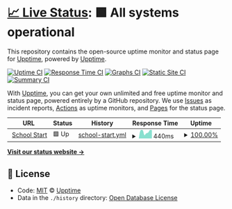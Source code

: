 # [📈 Live Status](https://demo.upptime.js.org): <!--live status--> **🟩 All systems operational**

This repository contains the open-source uptime monitor and status page for [Upptime](https://upptime.js.org), powered by [Upptime](https://github.com/upptime/upptime).

[![Uptime CI](https://github.com/koj-co/upptime/workflows/Uptime%20CI/badge.svg)](https://github.com/koj-co/upptime/actions?query=workflow%3A%22Uptime+CI%22)
[![Response Time CI](https://github.com/koj-co/upptime/workflows/Response%20Time%20CI/badge.svg)](https://github.com/koj-co/upptime/actions?query=workflow%3A%22Response+Time+CI%22)
[![Graphs CI](https://github.com/koj-co/upptime/workflows/Graphs%20CI/badge.svg)](https://github.com/koj-co/upptime/actions?query=workflow%3A%22Graphs+CI%22)
[![Static Site CI](https://github.com/koj-co/upptime/workflows/Static%20Site%20CI/badge.svg)](https://github.com/koj-co/upptime/actions?query=workflow%3A%22Static+Site+CI%22)
[![Summary CI](https://github.com/koj-co/upptime/workflows/Summary%20CI/badge.svg)](https://github.com/koj-co/upptime/actions?query=workflow%3A%22Summary+CI%22)

With [Upptime](https://upptime.js.org), you can get your own unlimited and free uptime monitor and status page, powered entirely by a GitHub repository. We use [Issues](https://github.com/upptime/upptime/issues) as incident reports, [Actions](https://github.com/upptime/upptime/actions) as uptime monitors, and [Pages](https://demo.upptime.js.org) for the status page.

<!--start: status pages-->
<!-- This summary is generated by Upptime (https://github.com/upptime/upptime) -->
<!-- Do not edit this manually, your changes will be overwritten -->
<!-- prettier-ignore -->
| URL | Status | History | Response Time | Uptime |
| --- | ------ | ------- | ------------- | ------ |
| <img alt="" src="https://favicons.githubusercontent.com/schoolstart.ca" height="13"> [School Start](https://schoolstart.ca) | 🟩 Up | [school-start.yml](https://github.com/bigtablesystems/schoolstart-status/commits/master/history/school-start.yml) | <details><summary><img alt="Response time graph" src="./graphs/school-start/response-time-week.png" height="20"> 440ms</summary><br><a href="https://bigtablesystems.github.io/schoolstart-status/history/school-start"><img alt="Response time 381" src="https://img.shields.io/endpoint?url=https%3A%2F%2Fraw.githubusercontent.com%2Fbigtablesystems%2Fschoolstart-status%2Fmaster%2Fapi%2Fschool-start%2Fresponse-time.json"></a><br><a href="https://bigtablesystems.github.io/schoolstart-status/history/school-start"><img alt="24-hour response time 405" src="https://img.shields.io/endpoint?url=https%3A%2F%2Fraw.githubusercontent.com%2Fbigtablesystems%2Fschoolstart-status%2Fmaster%2Fapi%2Fschool-start%2Fresponse-time-day.json"></a><br><a href="https://bigtablesystems.github.io/schoolstart-status/history/school-start"><img alt="7-day response time 440" src="https://img.shields.io/endpoint?url=https%3A%2F%2Fraw.githubusercontent.com%2Fbigtablesystems%2Fschoolstart-status%2Fmaster%2Fapi%2Fschool-start%2Fresponse-time-week.json"></a><br><a href="https://bigtablesystems.github.io/schoolstart-status/history/school-start"><img alt="30-day response time 392" src="https://img.shields.io/endpoint?url=https%3A%2F%2Fraw.githubusercontent.com%2Fbigtablesystems%2Fschoolstart-status%2Fmaster%2Fapi%2Fschool-start%2Fresponse-time-month.json"></a><br><a href="https://bigtablesystems.github.io/schoolstart-status/history/school-start"><img alt="1-year response time 381" src="https://img.shields.io/endpoint?url=https%3A%2F%2Fraw.githubusercontent.com%2Fbigtablesystems%2Fschoolstart-status%2Fmaster%2Fapi%2Fschool-start%2Fresponse-time-year.json"></a></details> | <details><summary><a href="https://bigtablesystems.github.io/schoolstart-status/history/school-start">100.00%</a></summary><a href="https://bigtablesystems.github.io/schoolstart-status/history/school-start"><img alt="All-time uptime 100.00%" src="https://img.shields.io/endpoint?url=https%3A%2F%2Fraw.githubusercontent.com%2Fbigtablesystems%2Fschoolstart-status%2Fmaster%2Fapi%2Fschool-start%2Fuptime.json"></a><br><a href="https://bigtablesystems.github.io/schoolstart-status/history/school-start"><img alt="24-hour uptime 100.00%" src="https://img.shields.io/endpoint?url=https%3A%2F%2Fraw.githubusercontent.com%2Fbigtablesystems%2Fschoolstart-status%2Fmaster%2Fapi%2Fschool-start%2Fuptime-day.json"></a><br><a href="https://bigtablesystems.github.io/schoolstart-status/history/school-start"><img alt="7-day uptime 100.00%" src="https://img.shields.io/endpoint?url=https%3A%2F%2Fraw.githubusercontent.com%2Fbigtablesystems%2Fschoolstart-status%2Fmaster%2Fapi%2Fschool-start%2Fuptime-week.json"></a><br><a href="https://bigtablesystems.github.io/schoolstart-status/history/school-start"><img alt="30-day uptime 100.00%" src="https://img.shields.io/endpoint?url=https%3A%2F%2Fraw.githubusercontent.com%2Fbigtablesystems%2Fschoolstart-status%2Fmaster%2Fapi%2Fschool-start%2Fuptime-month.json"></a><br><a href="https://bigtablesystems.github.io/schoolstart-status/history/school-start"><img alt="1-year uptime 100.00%" src="https://img.shields.io/endpoint?url=https%3A%2F%2Fraw.githubusercontent.com%2Fbigtablesystems%2Fschoolstart-status%2Fmaster%2Fapi%2Fschool-start%2Fuptime-year.json"></a></details>

<!--end: status pages-->

[**Visit our status website →**](https://demo.upptime.js.org)

## 📄 License

- Code: [MIT](./LICENSE) © [Upptime](https://upptime.js.org)
- Data in the `./history` directory: [Open Database License](https://opendatacommons.org/licenses/odbl/1-0/)

